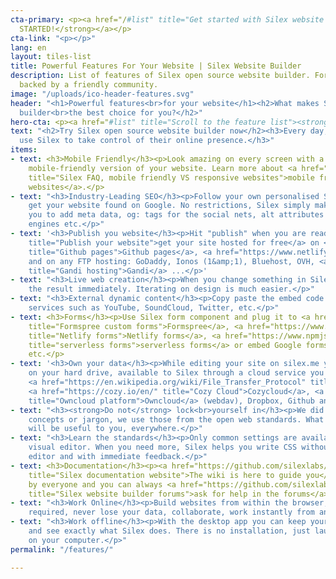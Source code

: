 ```yaml
---
cta-primary: <p><a href="/#list" title="Get started with Silex website builder"><strong>GET
  STARTED!</strong></a></p>
cta-link: "<p></p>"
lang: en
layout: tiles-list
title: Powerful Features For Your Website | Silex Website Builder
description: List of features of Silex open source website builder. Forever free,
  backed by a friendly community.
image: "/uploads/ico-header-features.svg"
header: "<h1>Powerful features<br>for your website</h1><h2>What makes Silex website
  builder<br>the best choice for you?</h2>"
hero-cta: <p><a href="#list" title="Scroll to the feature list"><strong>LIST OF FEATURES</strong></a></p>
text: "<h2>Try Silex open source website builder now</h2><h3>Every day, people worldwide
  use Silex to take control of their online presence.</h3>"
items:
- text: <h3>Mobile Friendly</h3><p>Look amazing on every screen with a customisable
    mobile-friendly version of your website. Learn more about <a href="https://github.com/silexlabs/Silex/wiki/FAQ#why-do-you-say-silex-is-mobile-friendly-is-it-the-same-as-responsive"
    title="Silex FAQ, mobile friendly VS responsive websites">mobile friendly VS responsive
    websites</a>.</p>
- text: "<h3>Industry-Leading SEO</h3><p>Follow your own personalised SEO plan to
    get your website found on Google. No restrictions, Silex simply make it easy for
    you to add meta data, og: tags for the social nets, alt attributes for search
    engines etc.</p>"
- text: '<h3>Publish you website</h3><p>Hit "publish" when you are ready and <a href="https://github.com/silexlabs/Silex/wiki/Publishing-and-Releasing-Your-Website"
    title="Publish your website">get your site hosted for free</a> on <a href="https://pages.github.com/"
    title="Github pages">Github pages</a>, <a href="https://www.netlify.com/" title="Netlify">Netlify</a>,
    and on any FTP hosting: GoDaddy, Ionos (1&amp;1), Bluehost, OVH, <a href="https://www.gandi.net/en"
    title="Gandi hosting">Gandi</a> ...</p>'
- text: "<h3>Live web creation</h3><p>When you change something in Silex, you see
    the result immediately. Iterating on design is much easier.</p>"
- text: "<h3>External dynamic content</h3><p>Copy paste the embed code of your favorite
    services such as YouTube, SoundCloud, Twitter, etc.</p>"
- text: <h3>Forms</h3><p>Use Silex form component and plug it to <a href="https://formspree.io/"
    title="Formspree custom forms">Formspree</a>, <a href="https://www.netlify.com/products/forms/"
    title="Netlify forms">Netlify forms</a>, <a href="https://www.npmjs.com/package/serverless-form"
    title="serverless forms">serverless forms</a> or embed Google forms, Frama Forms,
    etc.</p>
- text: '<h3>Own your data</h3><p>While editing your site on silex.me your files are
    on your hard drive, available to Silex through a cloud service you trust or own:
    <a href="https://en.wikipedia.org/wiki/File_Transfer_Protocol" title="FTP protocol">FTP</a>,
    <a href="https://cozy.io/en/" title="Cozy Cloud">Cozycloud</a>, <a href="https://owncloud.com/"
    title="Owncloud platform">Owncloud</a> (webdav), Dropbox, Github and more.</p>'
- text: "<h3><strong>Do not</strong> lock<br>yourself in</h3><p>We did not create
    concepts or jargon, we use those from the open web standards. What you learn here
    will be useful to you, everywhere.</p>"
- text: "<h3>Learn the standards</h3><p>Only common settings are available in the
    visual editor. When you need more, Silex helps you write CSS without leaving the
    editor and with immediate feedback.</p>"
- text: <h3>Documentation</h3><p><a href="https://github.com/silexlabs/Silex/wiki/"
    title="Silex documentation website">The wiki is here to guide you</a>, it is editable
    by everyone and you can always <a href="https://github.com/silexlabs/Silex/issues"
    title="Silex website builder forums">ask for help in the forums</a>.</p>
- text: "<h3>Work Online</h3><p>Build websites from within the browser, no install
    required, never lose your data, collaborate, work instantly from any computer.</p>"
- text: "<h3>Work offline</h3><p>With the desktop app you can keep your data to yourself
    and see exactly what Silex does. There is no installation, just launch the app
    on your computer.</p>"
permalink: "/features/"

---
```

